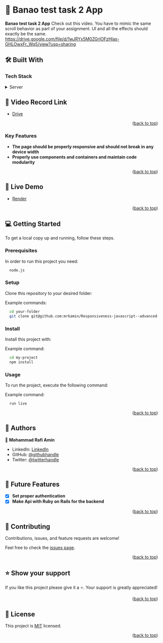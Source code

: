 <!-- PROJECT DESCRIPTION -->

# 📖 Banao  test task 2 App<a name="about-project"></a>

**Banao  test task 2 App** 
Check out this video. You have to mimic the same scroll behavior as part of your assignment. UI and all the effects should exactly be the same. https://drive.google.com/file/d/1wJRYx5M0ZGrIOFzHlas-GHLOwxFr_Wq5/view?usp=sharing 



## 🛠 Built With <a name="built-with"></a>

### Tech Stack <a name="tech-stack"></a>

<details>
  <summary>Server</summary>
  <ul>
  
    > <li><a href="https://html.com/">HTML</a></li>
    > <li><a href="https://getbootstrap.com/">CSS&Bootstrap</a></li>
    > <li><a href="https://www.javascript.com/">JavaScrip</a></li>
    > <li><a href="https://legacy.reactjs.org/docs/getting-started.html">React.js</a></li>

  </ul>
</details>

<!-- Design Link -->

## 🚀 Video Record Link <a name="live-demo"></a>

- [Drive](https://drive.google.com/drive/folders/1UtFrhOG4SwC3OCexZy9DZTGX6PchITUL)

<p align="right">(<a href="#readme-top">back to top</a>)</p>

<!-- Features -->

### Key Features <a name="key-features"></a>

- **The page should be properly responsive and should not break in any device width**
- **Properly use components and containers and maintain code modularity**

<p align="right">(<a href="#readme-top">back to top</a>)</p>

<!-- LIVE DEMO -->

## 🚀 Live Demo <a name="live-demo"></a>

- [Render](https://banao-resp.onrender.com/)

<p align="right">(<a href="#readme-top">back to top</a>)</p>

<!-- GETTING STARTED -->

## 💻 Getting Started <a name="getting-started"></a>

To get a local copy up and running, follow these steps.

### Prerequisites

In order to run this project you need:

```sh
  node.js
```

### Setup

Clone this repository to your desired folder:

Example commands:

```sh
  cd your-folder
  git clone git@github.com:mrkamin/Responsiveness-javascript--advanced-.git
```

### Install

Install this project with:

Example command:

```sh
  cd my-project
  npm install
```

### Usage

To run the project, execute the following command:

Example command:

```sh
  run live
```

<p align="right">(<a href="#readme-top">back to top</a>)</p>

<!-- AUTHORS -->

## 👥 Authors <a name="authors"></a>

👤 **Mohammad Rafi Amin**

- LinkedIn: [LinkedIn](https://www.linkedin.com/in/mohammad-rafi-amin-63b4319b/)
- GitHub: [@githubhandle](https://github.com/mrkamin)
- Twitter: [@twitterhandle](https://twitter.com/Mohamma63974237)


<p align="right">(<a href="#readme-top">back to top</a>)</p>

<!-- FUTURE FEATURES -->

## 🔭 Future Features <a name="future-features"></a>

- [x] **Set proper authentication**
- [x] **Make Api with Ruby on Rails for the backend**

<p align="right">(<a href="#readme-top">back to top</a>)</p>

<!-- CONTRIBUTING -->

## 🤝 Contributing <a name="contributing"></a>

Contributions, issues, and feature requests are welcome!

Feel free to check the [issues page](https://github.com/mrkamin/Responsiveness-javascript--advanced-/issues).

<p align="right">(<a href="#readme-top">back to top</a>)</p>

<!-- SUPPORT -->

## ⭐️ Show your support <a name="support"></a>

If you like this project please give it a ⭐️. Your support is greatly appreciated!

<p align="right">(<a href="#readme-top">back to top</a>)</p>

<!-- LICENSE -->

## 📝 License <a name="license"></a>

This project is [MIT](https://github.com/mrkamin/banao-social-media/blob/main/LICENSE) licensed.

<p align="right">(<a href="#readme-top">back to top</a>)</p>

